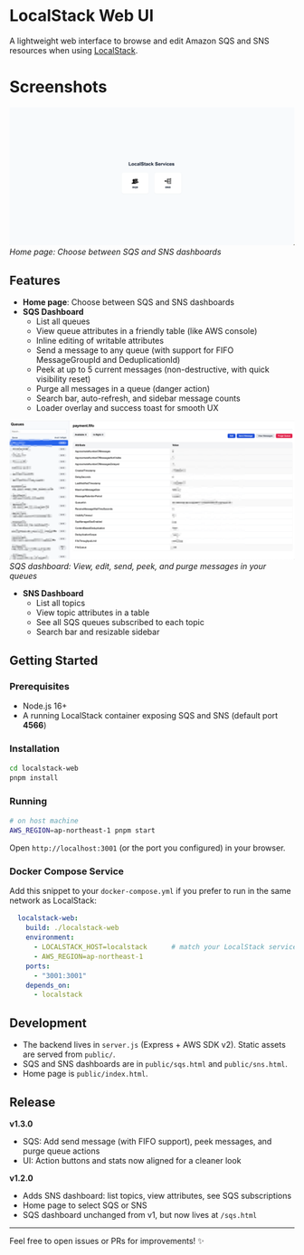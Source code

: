 # LocalStack Web UI

A lightweight web interface to browse and edit Amazon SQS and SNS resources when using [LocalStack](https://github.com/localstack/localstack).

# Screenshots

![Home Page](public/screenshots/home.png)
*Home page: Choose between SQS and SNS dashboards*

## Features

- **Home page**: Choose between SQS and SNS dashboards
- **SQS Dashboard**
  - List all queues
  - View queue attributes in a friendly table (like AWS console)
  - Inline editing of writable attributes
  - Send a message to any queue (with support for FIFO MessageGroupId and DeduplicationId)
  - Peek at up to 5 current messages (non-destructive, with quick visibility reset)
  - Purge all messages in a queue (danger action)
  - Search bar, auto-refresh, and sidebar message counts
  - Loader overlay and success toast for smooth UX

![SQS Dashboard](public/screenshots/sqs-page.png)
*SQS dashboard: View, edit, send, peek, and purge messages in your queues*

- **SNS Dashboard**
  - List all topics
  - View topic attributes in a table
  - See all SQS queues subscribed to each topic
  - Search bar and resizable sidebar

## Getting Started

### Prerequisites

- Node.js 16+
- A running LocalStack container exposing SQS and SNS (default port **4566**)

### Installation

```bash
cd localstack-web
pnpm install
```

### Running

```bash
# on host machine
AWS_REGION=ap-northeast-1 pnpm start
```

Open `http://localhost:3001` (or the port you configured) in your browser.

### Docker Compose Service

Add this snippet to your `docker-compose.yml` if you prefer to run in the same network as LocalStack:

```yaml
  localstack-web:
    build: ./localstack-web
    environment:
      - LOCALSTACK_HOST=localstack      # match your LocalStack service name
      - AWS_REGION=ap-northeast-1
    ports:
      - "3001:3001"
    depends_on:
      - localstack
```

## Development

- The backend lives in `server.js` (Express + AWS SDK v2). Static assets are served from `public/`.
- SQS and SNS dashboards are in `public/sqs.html` and `public/sns.html`.
- Home page is `public/index.html`.

## Release

**v1.3.0**
- SQS: Add send message (with FIFO support), peek messages, and purge queue actions
- UI: Action buttons and stats now aligned for a cleaner look

**v1.2.0**
- Adds SNS dashboard: list topics, view attributes, see SQS subscriptions
- Home page to select SQS or SNS
- SQS dashboard unchanged from v1, but now lives at `/sqs.html`

---

Feel free to open issues or PRs for improvements! ✨ 